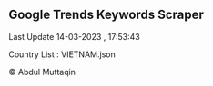 

## Google Trends Keywords Scraper 
 
Last Update 14-03-2023 , 17:53:43

Country List :
VIETNAM.json



© Abdul Muttaqin 
